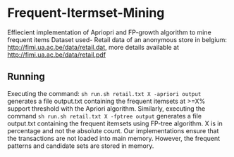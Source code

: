 # Frequent-Itermset-Mining
Effiecient implementation of Apriopri and FP-growth algorithm to mine frequent items
Dataset used- Retail data of an anonymous store in belgium: http://fimi.ua.ac.be/data/retail.dat, more details available at http://fimi.ua.ac.be/data/retail.pdf

## Running
Executing the command: ```sh run.sh retail.txt X -apriori output``` generates a file output.txt containing the frequent itemsets at >=X% support threshold with the Apriori algorithm. Similarly, executing the command ```sh run.sh retail.txt X -fptree output``` generates a file output.txt containing the frequent itemsets using FP-tree algorithm. 
X is in percentage and not the absolute count. Our implementations ensure that the transactions are not loaded into main memory. However, the frequent patterns and candidate sets are stored in memory.
